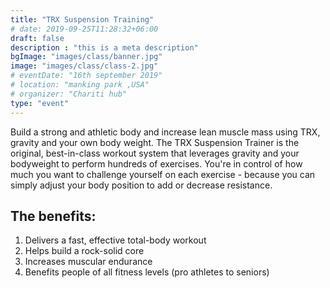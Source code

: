 ```yaml
---
title: "TRX Suspension Training"
# date: 2019-09-25T11:28:32+06:00
draft: false
description : "this is a meta description"
bgImage: "images/class/banner.jpg"
image: "images/class/class-2.jpg"
# eventDate: "16th september 2019"
# location: "manking park ,USA"
# organizer: "Chariti hub"
type: "event"
---
```


Build a strong and athletic body and increase lean muscle mass using TRX, gravity and your own body weight. 
The TRX Suspension Trainer is the original, best-in-class workout system that leverages gravity and your bodyweight to perform hundreds of exercises. You're in control of how much you want to challenge yourself on each exercise - because you can simply adjust your body position to add or decrease resistance.

## The benefits:
1.	Delivers a fast, effective total-body workout
2.	Helps build a rock-solid core
3.	Increases muscular endurance
4.	Benefits people of all fitness levels (pro athletes to seniors)